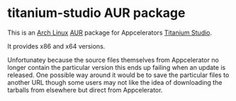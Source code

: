 # titanium-studio AUR package

This is an [Arch Linux](https://www.archlinux.org/) [AUR](https://wiki.archlinux.org/index.php/AUR_User_Guidelines)
package for Appcelerators [Titanium Studio](http://www.appcelerator.com/platform/titanium-studio/).

It provides x86 and x64 versions.

Unfortunatey because the source files themselves from Appcelerator no longer contain the 
particular version this ends up failing when an update is released. One possible way around
it would be to save the particular files to another URL though some users may not like the idea
of downloading the tarballs from elsewhere but direct from Appcelerator.

